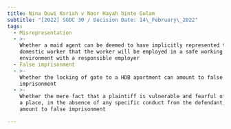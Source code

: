 ```yaml
---
title: Nina Duwi Koriah v Noor Hayah binte Gulam
subtitle: "[2022] SGDC 30 / Decision Date: 14\_February\_2022"
tags:
  - Misrepresentation
  - >-
    Whether a maid agent can be deemed to have implicitly represented to a
    domestic worker that the worker will be employed in a safe working
    environment with a responsible employer
  - False imprisonment
  - >-
    Whether the locking of gate to a HDB apartment can amount to false
    imprisonment
  - >-
    Whether the mere fact that a plaintiff is vulnerable and fearful of leaving
    a place, in the absence of any specific conduct from the defendant, can
    amount to false imprisonment

---
```

